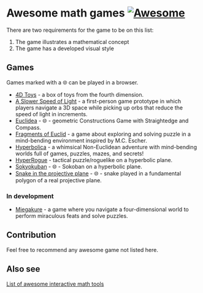 # Awesome math games [![Awesome](https://awesome.re/badge.svg)](https://awesome.re)

There are two requirements for the game to be on this list:

 1. The game illustrates a mathematical concept
 2. The game has a developed visual style

## Games

Games marked with a 🌐 can be played in a browser.

 - [4D Toys](https://4dtoys.com/) - a box of toys from the fourth dimension.
 - [A Slower Speed of Light](http://gamelab.mit.edu/games/a-slower-speed-of-light/) - a first-person game prototype in which players navigate a 3D space while picking up orbs that reduce the speed of light in increments.
 - [Euclidea](https://www.euclidea.xyz/) - 🌐 - geometric Constructions Game with Straightedge and Compass.
 - [Fragments of Euclid](https://nusan.itch.io/fragments-of-euclid) - a game about exploring and solving puzzle in a mind-bending environment inspired by M.C. Escher.
 - [Hyperbolica](https://store.steampowered.com/app/1256230/Hyperbolica/) - a whimsical Non-Euclidean adventure with mind-bending worlds full of games, puzzles, mazes, and secrets!
 - [HyperRogue](http://www.roguetemple.com/z/hyper/) - tactical puzzle/roguelike on a hyperbolic plane.
 - [Sokyokuban](https://sokyokuban.com/) - 🌐 - Sokoban on a hyperbolic plane.
 - [Snake in the projective plane](https://ubavic.rs/snake/snake.html) - 🌐 - snake played in a fundamental polygon of a real projective plane.

### In development 

 - [Miegakure](https://miegakure.com/) - a game where you navigate a four-dimensional world to perform miraculous feats and solve puzzles. 

## Contribution

Feel free to recommend any awesome game not listed here.

## Also see

[List of awesome interactive math tools](https://github.com/ubavic/awesome-interactive-math)
